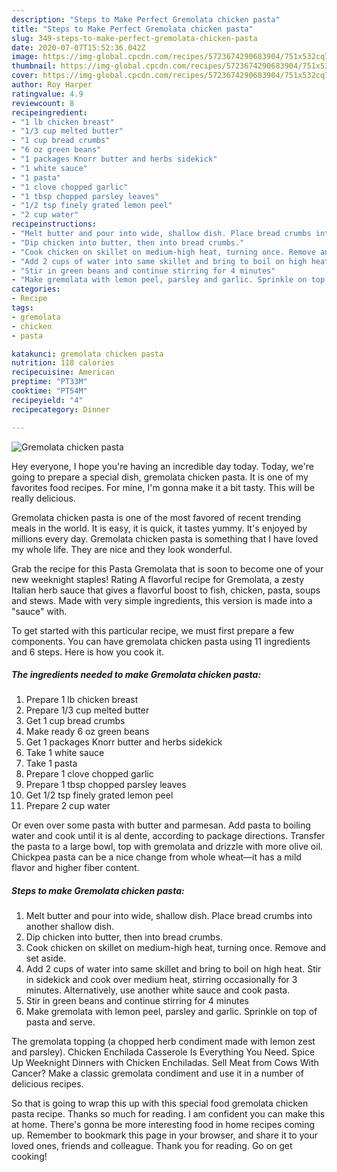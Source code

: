 ```yaml
---
description: "Steps to Make Perfect Gremolata chicken pasta"
title: "Steps to Make Perfect Gremolata chicken pasta"
slug: 349-steps-to-make-perfect-gremolata-chicken-pasta
date: 2020-07-07T15:52:36.042Z
image: https://img-global.cpcdn.com/recipes/5723674290683904/751x532cq70/gremolata-chicken-pasta-recipe-main-photo.jpg
thumbnail: https://img-global.cpcdn.com/recipes/5723674290683904/751x532cq70/gremolata-chicken-pasta-recipe-main-photo.jpg
cover: https://img-global.cpcdn.com/recipes/5723674290683904/751x532cq70/gremolata-chicken-pasta-recipe-main-photo.jpg
author: Roy Harper
ratingvalue: 4.9
reviewcount: 8
recipeingredient:
- "1 lb chicken breast"
- "1/3 cup melted butter"
- "1 cup bread crumbs"
- "6 oz green beans"
- "1 packages Knorr butter and herbs sidekick"
- "1 white sauce"
- "1 pasta"
- "1 clove chopped garlic"
- "1 tbsp chopped parsley leaves"
- "1/2 tsp finely grated lemon peel"
- "2 cup water"
recipeinstructions:
- "Melt butter and pour into wide, shallow dish. Place bread crumbs into another shallow dish."
- "Dip chicken into butter, then into bread crumbs."
- "Cook chicken on skillet on medium-high heat, turning once. Remove and set aside."
- "Add 2 cups of water into same skillet and bring to boil on high heat. Stir in sidekick and cook over medium heat, stirring occasionally for 3 minutes. Alternatively, use another white sauce and cook pasta."
- "Stir in green beans and continue stirring for 4 minutes"
- "Make gremolata with lemon peel, parsley and garlic. Sprinkle on top of pasta and serve."
categories:
- Recipe
tags:
- gremolata
- chicken
- pasta

katakunci: gremolata chicken pasta 
nutrition: 118 calories
recipecuisine: American
preptime: "PT33M"
cooktime: "PT54M"
recipeyield: "4"
recipecategory: Dinner

---
```



![Gremolata chicken pasta](https://img-global.cpcdn.com/recipes/5723674290683904/751x532cq70/gremolata-chicken-pasta-recipe-main-photo.jpg)

Hey everyone, I hope you're having an incredible day today. Today, we're going to prepare a special dish, gremolata chicken pasta. It is one of my favorites food recipes. For mine, I'm gonna make it a bit tasty. This will be really delicious.

Gremolata chicken pasta is one of the most favored of recent trending meals in the world. It is easy, it is quick, it tastes yummy. It's enjoyed by millions every day. Gremolata chicken pasta is something that I have loved my whole life. They are nice and they look wonderful.

Grab the recipe for this Pasta Gremolata that is soon to become one of your new weeknight staples! Rating A flavorful recipe for Gremolata, a zesty Italian herb sauce that gives a flavorful boost to fish, chicken, pasta, soups and stews. Made with very simple ingredients, this version is made into a &#34;sauce&#34; with.


To get started with this particular recipe, we must first prepare a few components. You can have gremolata chicken pasta using 11 ingredients and 6 steps. Here is how you cook it.

<!--inarticleads1-->

##### The ingredients needed to make Gremolata chicken pasta:

1. Prepare 1 lb chicken breast
1. Prepare 1/3 cup melted butter
1. Get 1 cup bread crumbs
1. Make ready 6 oz green beans
1. Get 1 packages Knorr butter and herbs sidekick
1. Take 1 white sauce
1. Take 1 pasta
1. Prepare 1 clove chopped garlic
1. Prepare 1 tbsp chopped parsley leaves
1. Get 1/2 tsp finely grated lemon peel
1. Prepare 2 cup water


Or even over some pasta with butter and parmesan. Add pasta to boiling water and cook until it is al dente, according to package directions. Transfer the pasta to a large bowl, top with gremolata and drizzle with more olive oil. Chickpea pasta can be a nice change from whole wheat—it has a mild flavor and higher fiber content. 

<!--inarticleads2-->

##### Steps to make Gremolata chicken pasta:

1. Melt butter and pour into wide, shallow dish. Place bread crumbs into another shallow dish.
1. Dip chicken into butter, then into bread crumbs.
1. Cook chicken on skillet on medium-high heat, turning once. Remove and set aside.
1. Add 2 cups of water into same skillet and bring to boil on high heat. Stir in sidekick and cook over medium heat, stirring occasionally for 3 minutes. Alternatively, use another white sauce and cook pasta.
1. Stir in green beans and continue stirring for 4 minutes
1. Make gremolata with lemon peel, parsley and garlic. Sprinkle on top of pasta and serve.


The gremolata topping (a chopped herb condiment made with lemon zest and parsley). Chicken Enchilada Casserole Is Everything You Need. Spice Up Weeknight Dinners with Chicken Enchiladas. Sell Meat from Cows With Cancer? Make a classic gremolata condiment and use it in a number of delicious recipes. 

So that is going to wrap this up with this special food gremolata chicken pasta recipe. Thanks so much for reading. I am confident you can make this at home. There's gonna be more interesting food in home recipes coming up. Remember to bookmark this page in your browser, and share it to your loved ones, friends and colleague. Thank you for reading. Go on get cooking!
